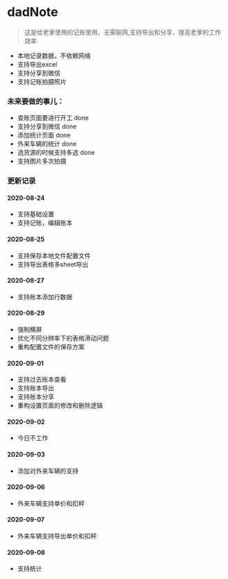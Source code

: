 # dadNote
> 这是给老爹使用的记账使用，无需联网,支持导出和分享，提高老爹的工作效率
- 本地记录数据，不依赖网络
- 支持导出excel
- 支持分享到微信
- 支持记账拍摄照片

### 未来要做的事儿：
- 查账页面要进行开工 done
- 支持分享到微信 done
- 添加统计页面 done
- 外来车辆的统计 done
- 选货源的时候支持多选 done
- 支持图片多次拍摄

### 更新记录
#### 2020-08-24
- 支持基础设置
- 支持记账，编辑账本

#### 2020-08-25
- 支持保存本地文件配置文件
- 支持导出表格多sheet导出

#### 2020-08-27
- 支持账本添加行数据

#### 2020-08-29
- 强制横屏
- 优化不同分辨率下的表格滑动问题
- 重构配置文件的保存方案

#### 2020-09-01
- 支持过去账本查看
- 支持账本导出
- 支持账本分享
- 重构设置页面的修改和删除逻辑

#### 2020-09-02
- 今日不工作

#### 2020-09-03
- 添加对外来车辆的支持

#### 2020-09-06
- 外来车辆支持单价和扣秤

#### 2020-09-07
- 外来车辆支持导出单价和扣秤

#### 2020-09-08
- 支持统计